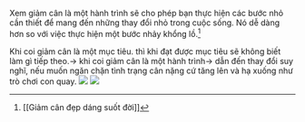 Xem giảm cân là một hành trình sẽ cho phép bạn thực hiện các bước nhỏ cần thiết để mang đến những thay đổi nhỏ trong cuộc sống. Nó dễ dàng hơn so với việc thực hiện một bước nhảy khổng lồ.[^1]

[^1]: [[Giảm cân đẹp dáng suốt đời]]

Khi coi giảm cân là một mục tiêu. thì khi đạt được mục tiêu sẽ không biết làm gì tiếp theo.-> khi coi giảm cân là một hành trình-> dẫn đến thay đổi suy nghĩ, nếu muốn ngăn chặn tình trạng cân nặng cứ tăng lên và hạ xuống như trò chơi con quay.
![](https://res.cloudinary.com/dcqf82eor/image/upload/v1756949963/lhhni3jkxozmfmvkncrz.png)
![](https://res.cloudinary.com/dcqf82eor/image/upload/v1756950025/jvygyuy2mxarhnmuvgaz.png)
